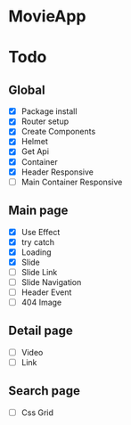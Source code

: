 # MovieApp

# Todo

## Global

- [x] Package install
- [x] Router setup
- [x] Create Components
- [x] Helmet
- [x] Get Api
- [x] Container
- [x] Header Responsive
- [ ] Main Container Responsive

## Main page

- [x] Use Effect
- [x] try catch
- [x] Loading
- [x] Slide
- [ ] Slide Link
- [ ] Slide Navigation
- [ ] Header Event
- [ ] 404 Image

## Detail page

- [ ] Video
- [ ] Link

## Search page

- [ ] Css Grid
